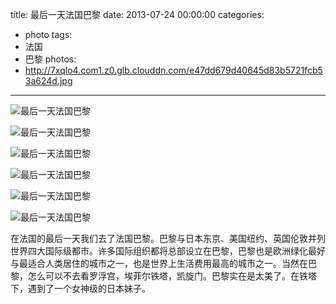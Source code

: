 title: 最后一天法国巴黎
date: 2013-07-24 00:00:00
categories:
- photo
tags:
- 法国
- 巴黎
photos:
- http://7xqlo4.com1.z0.glb.clouddn.com/e47dd679d40645d83b5721fcb53a624d.jpg
---

![最后一天法国巴黎](http://7xqlo4.com1.z0.glb.clouddn.com/45ee749e884ff6a68b920ada659d456b.jpg)

![最后一天法国巴黎](http://7xqlo4.com1.z0.glb.clouddn.com/14169edb4f42cea3aab534d87ddc9036.jpg)

![最后一天法国巴黎](http://7xqlo4.com1.z0.glb.clouddn.com/d8c252cf0c22962d996f7ab30e3e5a86.jpg)

![最后一天法国巴黎](http://7xqlo4.com1.z0.glb.clouddn.com/d4d302548d59303a007b972276fd65b6.jpg)

![最后一天法国巴黎](http://7xqlo4.com1.z0.glb.clouddn.com/bc4b0346f96ff389aeb72673dc215c5a.jpg)

![最后一天法国巴黎](http://7xqlo4.com1.z0.glb.clouddn.com/06acd7046a828041a239b44c11058f1e.jpg)

在法国的最后一天我们去了法国巴黎。巴黎与日本东京、美国纽约、英国伦敦并列世界四大国际级都市。许多国际组织都将总部设立在巴黎，巴黎也是欧洲绿化最好与最适合人类居住的城市之一，也是世界上生活费用最高的城市之一。当然在巴黎，怎么可以不去看罗浮宫，埃菲尔铁塔，凯旋门。巴黎实在是太美了。在铁塔下，遇到了一个女神级的日本妹子。